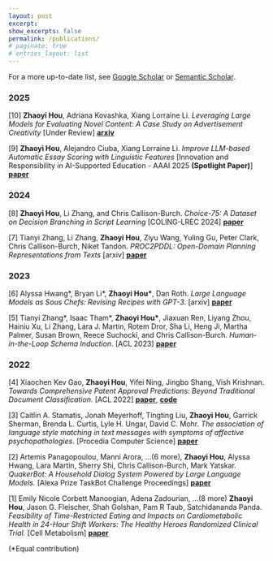 ```yaml
---
layout: post
excerpt: 
show_excerpts: false
permalink: /publications/
# paginate: true
# entries_layout: list
---
```

<!-- # Publications -->
For a more up-to-date list, see [Google Scholar](https://scholar.google.com/citations?user=w-lj5G8AAAAJ) or [Semantic Scholar](https://www.semanticscholar.org/author/Zhaoyi-Hou/2165225503).

### 2025
[10] **Zhaoyi Hou**, Adriana Kovashka, Xiang Lorraine Li. *Leveraging Large Models for Evaluating Novel Content: A Case Study on Advertisement Creativity* [Under Review] [**arxiv**](https://arxiv.org/abs/2503.00046)

[9] **Zhaoyi Hou**, Alejandro Ciuba, Xiang Lorraine Li. *Improve LLM-based Automatic Essay Scoring with Linguistic Features* [Innovation and Responsibility in AI-Supported Education - AAAI 2025 **(Spotlight Paper)**] [**paper**](https://openreview.net/forum?id=HoWEJV9CIO)

### 2024
[8] **Zhaoyi Hou**, Li Zhang, and Chris Callison-Burch. *Choice-75: A Dataset on Decision Branching in Script Learning* [COLING-LREC 2024] [**paper**](https://aclanthology.org/2024.lrec-main.285)

[7] Tianyi Zhang, Li Zhang, **Zhaoyi Hou**, Ziyu Wang, Yuling Gu, Peter Clark, Chris Callison-Burch, Niket Tandon. *PROC2PDDL: Open-Domain Planning Representations from Texts* [arxiv] [**paper**](https://arxiv.org/abs/2403.00092)

### 2023
[6] Alyssa Hwang\*, Bryan Li\*, **Zhaoyi Hou\***, Dan Roth. *Large Language Models as Sous Chefs: Revising Recipes with GPT-3*. [arxiv] [**paper**](https://arxiv.org/abs/2306.13986)

[5] Tianyi Zhang\*, Isaac Tham\*, **Zhaoyi Hou\***, Jiaxuan Ren, Liyang Zhou, Hainiu Xu, Li Zhang, Lara J. Martin, Rotem Dror, Sha Li, Heng Ji, Martha Palmer, Susan Brown, Reece Suchocki, and Chris Callison-Burch. *Human-in-the-Loop Schema Induction*. [ACL 2023] [**paper**](https://aclanthology.org/2023.acl-demo.1/)

### 2022
[4] Xiaochen Kev Gao, **Zhaoyi Hou**, Yifei Ning, Jingbo Shang, Vish Krishnan. *Towards Comprehensive Patent Approval Predictions: Beyond Traditional Document Classification*. [ACL 2022] [**paper**](https://aclanthology.org/2022.acl-long.28/), [**code**](https://github.com/acl-2022-towards-comprehensive/acl-2022-camera-ready)

[3] Caitlin A. Stamatis, Jonah Meyerhoff, Tingting Liu, **Zhaoyi Hou**, Garrick Sherman, Brenda L. Curtis, Lyle H. Ungar, David C. Mohr. *The association of language style matching in text messages with symptoms of affective psychopathologies*. [Procedia Computer Science] [**paper**](https://www.sciencedirect.com/science/article/pii/S187705092200967X#!)

[2] Artemis Panagopoulou, Manni Arora, ...(6 more), **Zhaoyi Hou**, Alyssa Hwang, Lara Martin, Sherry Shi, Chris Callison-Burch, Mark Yatskar. *QuakerBot: A Household Dialog System Powered by Large Language Models.* [Alexa Prize TaskBot Challenge Proceedings] [**paper**](https://www.amazon.science/alexa-prize/proceedings/quakerbot-a-household-dialog-system-powered-by-large-language-models)

[1] Emily Nicole Corbett Manoogian, Adena Zadourian, ...(8 more) **Zhaoyi Hou**, Jason G. Fleischer, Shah Golshan, Pam R Taub, Satchidananda Panda. *Feasibility of Time-Restricted Eating and Impacts on Cardiometabolic Health in 24-Hour Shift Workers: The Healthy Heroes Randomized Clinical Trial.* [Cell Metabolism] [**paper**](https://www.sciencedirect.com/science/article/pii/S1550413122003618)


(\*Equal contribution)
